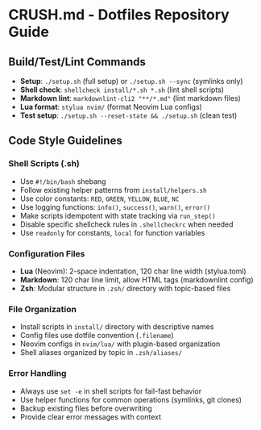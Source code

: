# CRUSH.md - Dotfiles Repository Guide

## Build/Test/Lint Commands
- **Setup**: `./setup.sh` (full setup) or `./setup.sh --sync` (symlinks only)
- **Shell check**: `shellcheck install/*.sh *.sh` (lint shell scripts)
- **Markdown lint**: `markdownlint-cli2 "**/*.md"` (lint markdown files)
- **Lua format**: `stylua nvim/` (format Neovim Lua configs)
- **Test setup**: `./setup.sh --reset-state && ./setup.sh` (clean test)

## Code Style Guidelines

### Shell Scripts (.sh)
- Use `#!/bin/bash` shebang
- Follow existing helper patterns from `install/helpers.sh`
- Use color constants: `RED`, `GREEN`, `YELLOW`, `BLUE`, `NC`
- Use logging functions: `info()`, `success()`, `warn()`, `error()`
- Make scripts idempotent with state tracking via `run_step()`
- Disable specific shellcheck rules in `.shellcheckrc` when needed
- Use `readonly` for constants, `local` for function variables

### Configuration Files
- **Lua** (Neovim): 2-space indentation, 120 char line width (stylua.toml)
- **Markdown**: 120 char line limit, allow HTML tags (markdownlint config)
- **Zsh**: Modular structure in `.zsh/` directory with topic-based files

### File Organization
- Install scripts in `install/` directory with descriptive names
- Config files use dotfile convention (`.filename`)
- Neovim configs in `nvim/lua/` with plugin-based organization
- Shell aliases organized by topic in `.zsh/aliases/`

### Error Handling
- Always use `set -e` in shell scripts for fail-fast behavior
- Use helper functions for common operations (symlinks, git clones)
- Backup existing files before overwriting
- Provide clear error messages with context